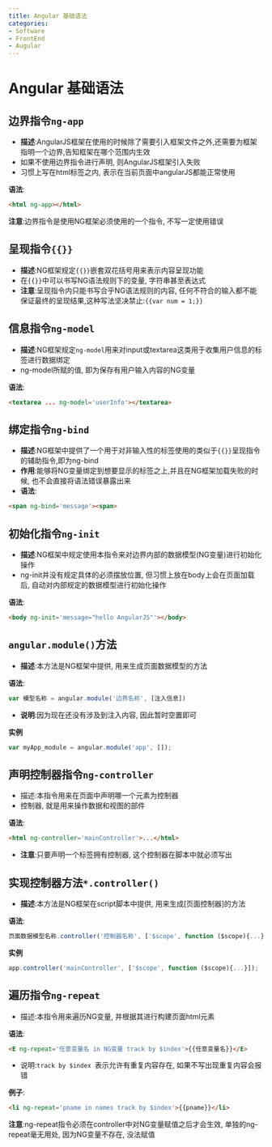 ```yaml
---
title: Angular 基础语法
categories:
- Software
- FrontEnd
- Augular
---
```

# Angular 基础语法

## 边界指令`ng-app`

- **描述**:AngularJS框架在使用的时候除了需要引入框架文件之外,还需要为框架指明一个边界,告知框架在哪个范围内生效
- 如果不使用边界指令进行声明, 则AngularJS框架引入失败
- 习惯上写在html标签之内, 表示在当前页面中angularJS都能正常使用

**语法**:

```html
<html ng-app></html>
```

**注意**:边界指令是使用NG框架必须使用的一个指令, 不写一定使用错误

## 呈现指令`{{}}`

- **描述**:NG框架规定`{{}}`嵌套双花括号用来表示内容呈现功能
- 在`{{}}`中可以书写NG语法规则下的变量, 字符串甚至表达式
- **注意**:呈现指令内只能书写合乎NG语法规则的内容, 任何不符合的输入都不能保证最终的呈现结果,这种写法坚决禁止:`{{var num = 1;}}`

## 信息指令`ng-model`

- **描述**:NG框架规定`ng-model`用来对input或textarea这类用于收集用户信息的标签进行数据绑定
- ng-model所赋的值, 即为保存有用户输入内容的NG变量

**语法**:

```html
<textarea ... ng-model='userInfo'></textarea>
```

## 绑定指令`ng-bind`

- **描述**:NG框架中提供了一个用于对非输入性的标签使用的类似于`{{}}`呈现指令的辅助指令,即为ng-bind
- **作用**:能够将NG变量绑定到想要显示的标签之上,并且在NG框架加载失败的时候, 也不会直接将语法错误暴露出来
- **语法**:

```html
<span ng-bind='message'><span>
```

## 初始化指令`ng-init`

- **描述**:NG框架中规定使用本指令来对边界内部的数据模型(NG变量)进行初始化操作
- ng-init并没有规定具体的必须摆放位置, 但习惯上放在body上会在页面加载后, 自动对内部规定的数据模型进行初始化操作

**语法**:

```html
<body ng-init='message="hello AngularJS"'></body>
```

## `angular.module()`方法

- **描述**:本方法是NG框架中提供, 用来生成页面数据模型的方法

**语法**:

```js
var 模型名称 = angular.module('边界名称', [注入信息])
```

- **说明**:因为现在还没有涉及到注入内容, 因此暂时空置即可

**实例**

```js
var myApp_module = angular.module('app', []);
```

## 声明控制器指令`ng-controller`

- 描述:本指令用来在页面中声明哪一个元素为控制器
- 控制器, 就是用来操作数据和视图的部件

**语法**:

```html
<html ng-controller='mainController'>...</html>
```

- **注意**:只要声明一个标签拥有控制器, 这个控制器在脚本中就必须写出

## 实现控制器方法`*.controller()`

- **描述**:本方法是NG框架在script脚本中提供, 用来生成[页面控制器]的方法

**语法**:

```js
页面数据模型名称.controller('控制器名称', ['$scope', function ($scope){...}]);
```

**实例**

```js
app.controller('mainController', ['$scope', function ($scope){...}]);
```

## 遍历指令`ng-repeat`

- 描述:本指令用来遍历NG变量, 并根据其进行构建页面html元素

**语法**:

```html
<E ng-repeat='任意变量名 in NG变量 track by $index'>{{任意变量名}}</E>
```

- 说明:`track by $index `表示允许有重复内容存在, 如果不写出现重复内容会报错

**例子**:

```html
<li ng-repeat='pname in names track by $index'>{{pname}}</li>
```

**注意**:ng-repeat指令必须在controller中对NG变量赋值之后才会生效, 单独的ng-repeat毫无用处, 因为NG变量不存在, 没法赋值

